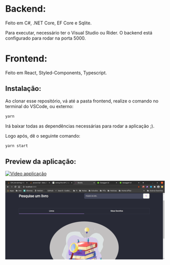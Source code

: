 # Backend: 

Feito em C#, .NET Core, EF Core e Sqlite.

Para executar, necessário ter o Visual Studio ou Rider.
O backend está configurado para rodar na porta 5000.

# Frontend: 


Feito em React, Styled-Components, Typescript.
## Instalação: 

Ao clonar esse repositório, vá até a pasta frontend, realize o comando no terminal do VSCode, ou externo:


```bash
yarn
```

Irá baixar todas as dependências necessárias para rodar a aplicação ;). 

Logo após, dê o seguinte comando: 

```bash
yarn start
```

## Preview da aplicação: 
[![Video applicação](https://i.imgur.com/vKb2F1B.png)](https://www.youtube.com/watch?v=kk1gMD6qtts)

<img src="/frontend/src/assets/pesquisa1.png" />


